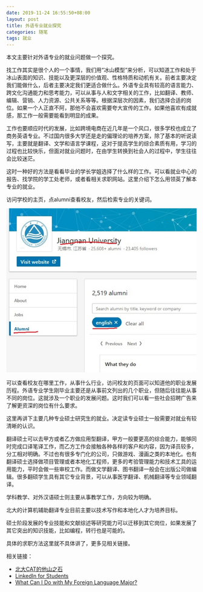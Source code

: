 ```yaml
---
date: 2019-11-24 16:55:50+08:00
layout: post
title: 外语专业就业探究
categories: 随笔
tags: 就业
---
```


本文主要针对外语专业的就业问题做一个探究。

找工作其实是很个人的一个事情，我们用“冰山模型”来分析，可以知道工作和处于冰山表面的知识、技能以及更深层的价值观、性格特质和动机有关。前者主要决定我们能做什么，后者主要决定我们更适合做什么。外语专业具有较高的语言能力、跨文化沟通能力和思考能力，可以从事与人和文字相关的工作，比如翻译、教师、编辑、营销、人力资源、公共关系等等。根据深层次的因素，我们选择合适的岗位。如果一个人正直不阿，那他不会喜欢需要夸大宣传的工作。如果他喜欢有成就感，那工作一般需要能看到明显的成果。

工作也要顺应时代的发展，比如跨境电商在近几年是一个风口，很多学校也成立了商务英语专业。不过国内很多大学还是走的偏理论的培养方案，除了基本的听说读写，主要就是翻译、文学和语言学课程，这对于提高学生的综合素质有用，学习的过程也比较快乐，但面对就业问题时，在由学生转换到社会人的过程中，学生往往会比较迷茫。

这时一种好的方法是看看毕业的学长学姐选择了什么样的工作。可以看就业中心的报告、找学院的学工处老师，或者看相关求职网站。这里介绍下怎么用领英了解本专业的就业。

访问学校的主页，点alumni查看校友，然后检索专业的关键词。

![](/album/jobs/alumni.jpg)

可以查看校友在哪里工作，从事什么行业，访问校友的页面可以知道他的职业发展历程。外语专业学生刚毕业主要还是从事前文列出的几个职业，但随后往往能从事不同的岗位。这就涉及一个职业的发展问题。这时我们可以看一些社会招聘广告来了解更资深的岗位有什么要求。

这里再讲下主要几种专业硕士研究生的就业。决定读专业硕士一般需要对就业有较清晰的认识。

翻译硕士可以去甲方或者乙方做应用型翻译，甲方一般要更高的综合能力，能够同时完成口译笔译工作，而乙方工作会接触各种各样的客户和内容，因为译员较多，分工相对明确。不过也有很多专门化的公司，只做游戏、漫画之类的本地化。也有翻译硕士选择做项目管理或者本地化工程师，更多的考验管理能力和技术工具的运用能力，平时会做一些审校工作。而做文学翻译、图书翻译一般会在出版公司做编辑。很多翻硕学生具有其它专业背景，可以从事医学翻译、机械翻译等专业领域翻译。

学科教学、对外汉语硕士则主要从事教学工作，方向较为明确。

北大的计算机辅助翻译专业目前主要以技术写作和本地化人才为培养目标。

硕士阶段发展的专业技能和文献综述等研究能力可以迁移到其它岗位，如果发展了其它突出的知识技能，比如编程，转行也是可能的。

具体的求职方法这里就不具体讲了，更多见相关链接。

相关链接：

* [北大CAT的他山之石](/reference-for-CAT-major/)
* [LinkedIn for Students](https://university.linkedin.com/linkedin-for-students)
* [What Can I Do with My Foreign Language Major?](https://careercenter.georgetown.edu/major-career-guides/what-can-i-do-with-my-major/georgetown-college/language/#)







